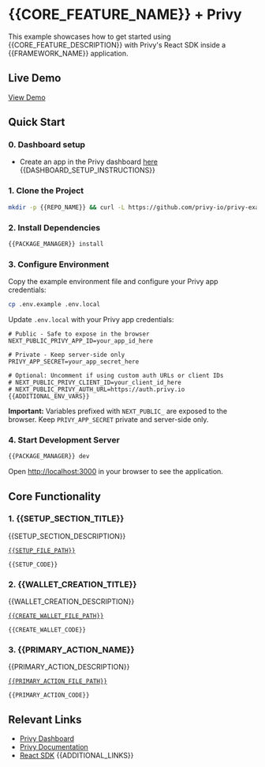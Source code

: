 # {{CORE_FEATURE_NAME}} + Privy

This example showcases how to get started using {{CORE_FEATURE_DESCRIPTION}} with Privy's React SDK inside a {{FRAMEWORK_NAME}} application.

## Live Demo

[View Demo]({{DEPLOY_URL}})

## Quick Start

### 0. Dashboard setup
- Create an app in the Privy dashboard [here](https://dashboard.privy.io/)
{{DASHBOARD_SETUP_INSTRUCTIONS}}

### 1. Clone the Project

```bash
mkdir -p {{REPO_NAME}} && curl -L https://github.com/privy-io/privy-examples/archive/main.tar.gz | tar -xz --strip=3 -C {{REPO_NAME}} privy-examples-main/examples/{{REPO_NAME}} && cd {{REPO_NAME}}
```

### 2. Install Dependencies

```bash
{{PACKAGE_MANAGER}} install
```

### 3. Configure Environment

Copy the example environment file and configure your Privy app credentials:

```bash
cp .env.example .env.local
```

Update `.env.local` with your Privy app credentials:

```env
# Public - Safe to expose in the browser
NEXT_PUBLIC_PRIVY_APP_ID=your_app_id_here

# Private - Keep server-side only
PRIVY_APP_SECRET=your_app_secret_here

# Optional: Uncomment if using custom auth URLs or client IDs
# NEXT_PUBLIC_PRIVY_CLIENT_ID=your_client_id_here
# NEXT_PUBLIC_PRIVY_AUTH_URL=https://auth.privy.io
{{ADDITIONAL_ENV_VARS}}
```

**Important:** Variables prefixed with `NEXT_PUBLIC_` are exposed to the browser. Keep `PRIVY_APP_SECRET` private and server-side only.

### 4. Start Development Server

```bash
{{PACKAGE_MANAGER}} dev
```

Open [http://localhost:3000](http://localhost:3000) in your browser to see the application.

## Core Functionality

### 1. {{SETUP_SECTION_TITLE}}

{{SETUP_SECTION_DESCRIPTION}}

[`{{SETUP_FILE_PATH}}`]({{SETUP_FILE_PATH}})
```tsx
{{SETUP_CODE}}
```

### 2. {{WALLET_CREATION_TITLE}}

{{WALLET_CREATION_DESCRIPTION}}

[`{{CREATE_WALLET_FILE_PATH}}`]({{CREATE_WALLET_FILE_PATH}})
```tsx
{{CREATE_WALLET_CODE}}
```

### 3. {{PRIMARY_ACTION_NAME}}

{{PRIMARY_ACTION_DESCRIPTION}}

[`{{PRIMARY_ACTION_FILE_PATH}}`]({{PRIMARY_ACTION_FILE_PATH}})
```tsx
{{PRIMARY_ACTION_CODE}}
```

## Relevant Links

- [Privy Dashboard](https://dashboard.privy.io)
- [Privy Documentation](https://docs.privy.io)
- [React SDK](https://www.npmjs.com/package/@privy-io/react-auth)
{{ADDITIONAL_LINKS}}